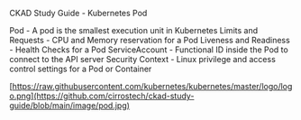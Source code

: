 CKAD Study Guide - Kubernetes Pod

Pod - A pod is the smallest execution unit in Kubernetes
Limits and Requests - CPU and Memory reservation for a Pod
Liveness and Readiness - Health Checks for a Pod
ServiceAccount - Functional ID inside the Pod to connect to the API server
Security Context - Linux privilege and access control settings for a Pod or Container

[https://raw.githubusercontent.com/kubernetes/kubernetes/master/logo/logo.png](https://github.com/cirrostech/ckad-study-guide/blob/main/image/pod.jpg)
